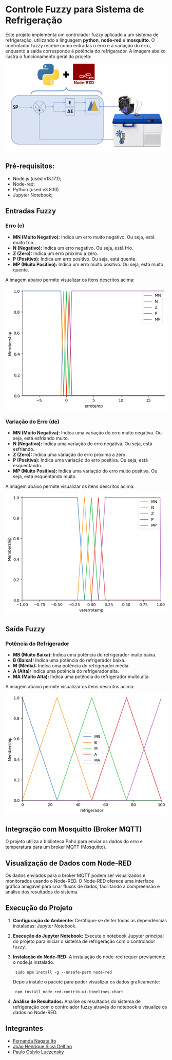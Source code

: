 # Controle Fuzzy para Sistema de Refrigeração

Este projeto implementa um controlador fuzzy aplicado a um sistema de refrigeração, utilizando a linguagem **python**, **node-red** e **mosquitto**. O controlador fuzzy recebe como entradas o erro e a variação do erro, enquanto a saída corresponde à potência do refrigerador. A imagem abaixo ilustra o funcionamento geral do projeto:

![Sistema](assets/sistema.jpg)

## Pré-requisitos:
- Node.js (used v18.17.1);
- Node-red;
- Python (used v3.8.10)
- Jupyter Notebook;

## Entradas Fuzzy

### Erro (e)
- **MN (Muito Negativo):** Indica um erro muito negativo. Ou seja, está muito frio.
- **N (Negativo):** Indica um erro negativo. Ou seja, está frio.
- **Z (Zero):** Indica um erro próximo a zero. 
- **P (Positivo):** Indica um erro positivo. Ou seja, está quente.
- **MP (Muito Positivo):** Indica um erro muito positivo. Ou seja, está muito quente.

A imagem abaixo permite visualizar os itens descritos acima:

![Erro](assets/erro.png)

### Variação do Erro (de)
- **MN (Muito Negativa):** Indica uma variação do erro muito negativa. Ou seja, está esfriando muito.
- **N (Negativa):** Indica uma variação do erro negativa. Ou seja, está esfriando.
- **Z (Zero):** Indica uma variação do erro próxima a zero.
- **P (Positiva):** Indica uma variação do erro positiva. Ou seja, está esquentando.
- **MP (Muito Positiva):** Indica uma variação do erro muito positiva. Ou seja, está esquentando muito.

A imagem abaixo permite visualizar os itens descritos acima:

![Variação do Erro](assets/varerro.png)

## Saída Fuzzy

### Potência do Refrigerador
- **MB (Muito Baixa):** Indica uma potência do refrigerador muito baixa.
- **B (Baixa):** Indica uma potência do refrigerador baixa.
- **M (Média):** Indica uma potência do refrigerador média.
- **A (Alta):** Indica uma potência do refrigerador alta.
- **MA (Muito Alta):** Indica uma potência do refrigerador muito alta.

A imagem abaixo permite visualizar os itens descritos acima:

![Variação do Erro](assets/saida.png)

## Integração com Mosquitto (Broker MQTT)

O projeto utiliza a biblioteca Paho para enviar os dados do erro e temperatura para um broker MQTT (Mosquitto).

## Visualização de Dados com Node-RED

Os dados enviados para o broker MQTT podem ser visualizados e monitorados usando o Node-RED. O Node-RED oferece uma interface gráfica amigável para criar fluxos de dados, facilitando a compreensão e análise dos resultados do sistema.

## Execução do Projeto

1. **Configuração do Ambiente:**
   Certifique-se de ter todas as dependências instaladas: Jupyter Notebook.

2. **Execução do Jupyter Notebook:**
   Execute o notebook Jupyter principal do projeto para iniciar o sistema de refrigeração com o controlador fuzzy.

3. **Instalação do Node-RED:**
   A instalação do node-red requer previamente o node.js instalado.

   ```shell
    sudo npm install -g --unsafe-perm node-red
   ```

   Depois instale o pacote para poder visualizar os dados graficamente:

   ```shell
    npm install node-red-contrib-ui-timelines-chart
   ```

4. **Análise de Resultados:**
   Analise os resultados do sistema de refrigeração com o controlador fuzzy através do notebook e visualize os dados no Node-RED.

## Integrantes

*   [Fernanda Nagata Ito](https://github.com/FerNagata)
*   [João Henrique Silva Delfino](https://github.com/Joaohsd)
*   [Paulo Otávio Luczensky](https://github.com/PauloLuczensky)